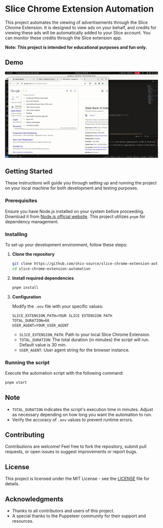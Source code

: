 # Slice Chrome Extension Automation

This project automates the viewing of advertisements through the Slice Chrome Extension. It is designed to view ads on your behalf, and credits for viewing these ads will be automatically added to your Slice account. You can monitor these credits through the Slice extension app.

**Note: This project is intended for educational purposes and fun only.**

## Demo

![Demo of Slice Chrome Extension Automation](./demo.gif)


## Getting Started

These instructions will guide you through setting up and running the project on your local machine for both development and testing purposes.

### Prerequisites

Ensure you have Node.js installed on your system before proceeding. Download it from [Node.js official website](https://nodejs.org/). This project utilizes `pnpm` for dependency management.

### Installing

To set up your development environment, follow these steps:

1. **Clone the repository**

    ```sh
    git clone https://github.com/shiv-source/slice-chrome-extension-automation.git
    cd slice-chrome-extension-automation
    ```

2. **Install required dependencies**

    ```sh
    pnpm install
    ```

3. **Configuration**

    Modify the `.env` file with your specific values:

    ```env
    SLICE_EXTENSION_PATH=YOUR SLICE EXTENSION PATH
    TOTAL_DURATION=60 
    USER_AGENT=YOUR_USER_AGENT
    ```

    - `SLICE_EXTENSION_PATH`: Path to your local Slice Chrome Extension.
    - `TOTAL_DURATION`: The total duration (in minutes) the script will run. Default value is 30 min.
    - `USER_AGENT`: User agent string for the browser instance.

### Running the script

Execute the automation script with the following command:

```sh
pnpm start
```

## Note

- `TOTAL_DURATION` indicates the script's execution time in minutes. Adjust as necessary depending on how long you want the automation to run.
- Verify the accuracy of `.env` values to prevent runtime errors.

## Contributing

Contributions are welcome! Feel free to fork the repository, submit pull requests, or open issues to suggest improvements or report bugs.

## License

This project is licensed under the MIT License - see the [LICENSE](LICENSE) file for details.

## Acknowledgments

- Thanks to all contributors and users of this project.
- A special thanks to the Puppeteer community for their support and resources.
